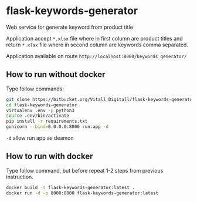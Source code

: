 # flask-keywords-generator

Web service for generate keyword from product title

Application accept `*.xlsx` file where in first column are product titles and return `*.xlsx` file where in second
column are keywords comma separated.

Application available on route ``http://localhost:8000/keywords_generator/``

## How to run without docker

Type follow commands:

```bash
git clone https://bitbucket.org/Vitall_Digitall/flask-keywords-generator.git
cd flask-keywords-generator
virtualenv .env -p python3
source .env/bin/activate
pip install -r requirements.txt
gunicorn --bind=0.0.0.0:8000 run:app -d
```

``-d`` allow run app as deamon

## How to run with docker

Type follow command, but before repeat 1-2 steps from previous instruction.

```bash
docker build -t flask-keywords-generator:latest .
docker run -d -p 8000:8000 flask-keywords-generator:latest
```